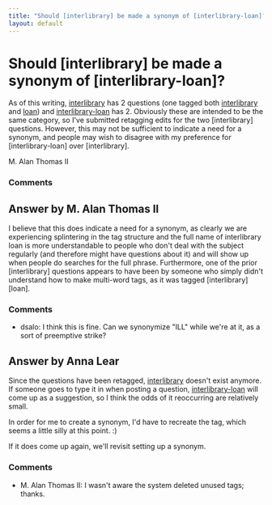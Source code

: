 ```yaml
---
title: "Should [interlibrary] be made a synonym of [interlibrary-loan]?"
layout: default
---
```

Should [interlibrary] be made a synonym of [interlibrary-loan]?
=====================
As of this writing,
[interlibrary](http://libraries.stackexchange.com/questions/tagged/interlibrary "show questions tagged 'interlibrary'")
has 2 questions (one tagged both
[interlibrary](http://libraries.stackexchange.com/questions/tagged/interlibrary "show questions tagged 'interlibrary'")
and
[loan](http://libraries.stackexchange.com/questions/tagged/loan "show questions tagged 'loan'"))
and
[interlibrary-loan](http://libraries.stackexchange.com/questions/tagged/interlibrary-loan "show questions tagged 'interlibrary-loan'")
has 2. Obviously these are intended to be the same category, so I've
submitted retagging edits for the two [interlibrary] questions. However,
this may not be sufficient to indicate a need for a synonym, and people
may wish to disagree with my preference for [interlibrary-loan] over
[interlibrary].

M. Alan Thomas II

### Comments ###


Answer by M. Alan Thomas II
----------------
I believe that this does indicate a need for a synonym, as clearly we
are experiencing splintering in the tag structure and the full name of
interlibrary loan is more understandable to people who don't deal with
the subject regularly (and therefore might have questions about it) and
will show up when people do searches for the full phrase. Furthermore,
one of the prior [interlibrary] questions appears to have been by
someone who simply didn't understand how to make multi-word tags, as it
was tagged [interlibrary][loan].

### Comments ###
* dsalo: I think this is fine. Can we synonymize "ILL" while we're at it, as a
sort of preemptive strike?

Answer by Anna Lear
----------------
Since the questions have been retagged,
[interlibrary](http://libraries.stackexchange.com/questions/tagged/interlibrary "show questions tagged 'interlibrary'")
doesn't exist anymore. If someone goes to type it in when posting a
question,
[interlibrary-loan](http://libraries.stackexchange.com/questions/tagged/interlibrary-loan "show questions tagged 'interlibrary-loan'")
will come up as a suggestion, so I think the odds of it reoccurring are
relatively small.

In order for me to create a synonym, I'd have to recreate the tag, which
seems a little silly at this point. :)

If it does come up again, we'll revisit setting up a synonym.

### Comments ###
* M. Alan Thomas II: I wasn't aware the system deleted unused tags; thanks.

